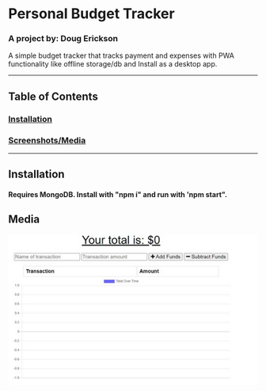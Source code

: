 
  # Personal Budget Tracker 

  ### A project by: Doug Erickson 

  A simple budget tracker that tracks payment and expenses with PWA functionality like offline storage/db and Install as a desktop app. 

  ---
  ## Table of Contents
  ### [Installation](#installation)
  ### [Screenshots/Media](#media)
  ---
  ## Installation
  #### Requires MongoDB. Install with "npm i" and run with 'npm start".

  ## Media
  #### ![Screenshot of webpage](./screenshot_01.jpg)
  
